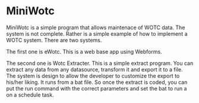 # MiniWotc
MiniWotc is a simple program that allows maintenace of WOTC data. 
The system is not complete. Rather is a simple example of how to
implement a WOTC system. There are two systems. 

The first one is eWotc. This is a web base app using Webforms. 

The second one is Wotc Extracter. This is a simple extract program.
You can extract any data from any datasource, transform it and export
it to a file. The system is design to allow the developer to customize the
export to his/her liking. It runs from a bat file. So once the extract
is coded, you can put the run command with the correct parameters and
set the bat to run a on a schedule task. 